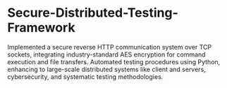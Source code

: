 # Secure-Distributed-Testing-Framework
 Implemented a secure reverse HTTP communication system over TCP sockets, integrating industry-standard AES encryption for command execution and file transfers. Automated testing procedures using Python, enhancing to large-scale distributed systems like client and servers, cybersecurity, and systematic testing methodologies.
